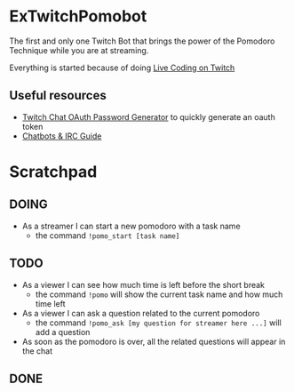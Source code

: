 # ExTwitchPomobot

The first and only one Twitch Bot that brings the power of the Pomodoro Technique while you are at streaming.

Everything is started because of doing [Live Coding on Twitch](https://github.com/joebew42/twitch/issues/45)

## Useful resources

- [Twitch Chat OAuth Password Generator](https://twitchapps.com/tmi/) to quickly generate an oauth token
- [Chatbots & IRC Guide](https://dev.twitch.tv/docs/irc/guide/)

# Scratchpad

## DOING

- As a streamer I can start a new pomodoro with a task name
  - the command `!pomo_start [task name]`

## TODO

- As a viewer I can see how much time is left before the short break
  - the command `!pomo` will show the current task name and how much time left
- As a viewer I can ask a question related to the current pomodoro
  - the command `!pomo_ask [my question for streamer here ...]` will add a question
- As soon as the pomodoro is over, all the related questions will appear in the chat

## DONE